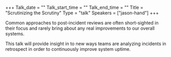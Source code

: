 +++
Talk_date = ""
Talk_start_time = ""
Talk_end_time = ""
Title = "Scrutinizing the Scrutiny"
Type = "talk"
Speakers = ["jason-hand"]
+++

Common approaches to post-incident reviews are often short-sighted in their focus and rarely bring about any real improvements to our overall systems.

This talk will provide insight in to new ways teams are analyzing incidents in retrospect in order to continuously improve system uptime.
